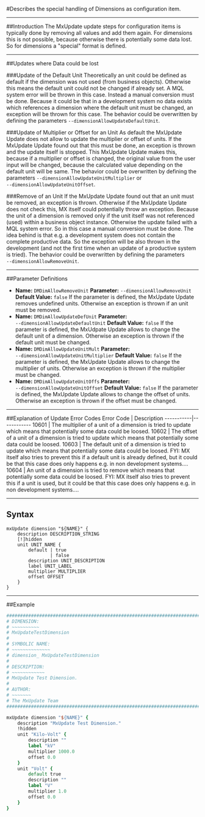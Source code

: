 <!--
 *
 *  This file is part of MxUpdate <http://www.mxupdate.org>.
 *
 *  MxUpdate is a deployment tool for a PLM platform to handle
 *  administration objects as single update files (configuration item).
 *
 *  Copyright (C) 2008-2016 The MxUpdate Team
 *
 *  The Manual of MxUpdate is licensed under a CC BY-NC-SA 4.0 license
 *  (Creative Commons Attribution-NonCommercial-ShareAlike 4.0 
 *  International 4.0 license).
 *
 *  You should have received a copy of the license along with this
 *  work. If not, see <http://creativecommons.org/licenses/by-nc-sa/4.0/>.
 *
-->

#Describes the special handling of Dimensions as configuration item.

----
##Introduction
The MxUpdate update steps for configuration items is typically done by removing all values and add them again. For dimensions this is not possible, because otherwise there is potentially some data lost. So for dimensions a "special" format is defined.

----
##Updates where Data could be lost

###Update of the Default Unit
Theoretically an unit could be defined as default if the dimension was not used (from business objects). Otherwise this means the default unit could not be changed if already set. A MQL system error will be thrown in this case. Instead a manual conversion must be done.
Because it could be that in a development system no data exists which references a dimension where the default unit must be changed, an exception will be thrown for this case.
The behavior could be overwritten by defining the parameters `‑‑dimensionAllowUpdateDefaultUnit`.

###Update of Multiplier or Offset for an Unit
As default the MxUpdate Update does not allow to update the multiplier or offset of units. If the MxUpdate Update found out that this must be done, an exception is thrown and the update itself is stopped.
This MxUpdate Update makes this, because if a multiplier or offset is changed, the original value from the user input will be changed, because the calculated value depending on the default unit will be same.
The behavior could be overwritten by defining the parameters `‑‑dimensionAllowUpdateUnitMultiplier` or `‑‑dimensionAllowUpdateUnitOffset`.

###Remove of an Unit
If the MxUpdate Update found out that an unit must be removed, an exception is thrown. Otherwise if the MxUpdate Update does not check this, MX itself could potentially throw an exception. Because the unit of a dimension is removed only if the unit itself was not referenced (used) within a business object instance. Otherwise the update failed with a MQL system error. So in this case a manual conversion must be done.
The idea behind is that e.g. a development system does not contain the complete productive data. So the exception will be also thrown in the development (and not the first time when an update of a productive system is tried).
The behavior could be overwritten by defining the parameters `‑‑dimensionAllowRemoveUnit`.

----
##Parameter Definitions
*   **Name:** `DMDimAllowRemoveUnit`
    **Parameter:** `‑‑dimensionAllowRemoveUnit`
    **Default Value:** `false`
    If the parameter is defined, the MxUpdate Update removes undefined units. Otherwise an exception is thrown if an unit must be removed.
*   **Name:** `DMDimAllowUpdateDefUnit`
    **Parameter:** `‑‑dimensionAllowUpdateDefaultUnit`
    **Default Value:** `false`
    If the parameter is defined, the MxUdpate Update allows to change the default unit of a dimension. Otherwise an exception is thrown if the default unit must be changed.
*   **Name:** `DMDimAllowUpdateUnitMult`
    **Parameter:** `‑‑dimensionAllowUpdateUnitMultiplier`
    **Default Value:** `false`
    If the parameter is defined, the MxUpdate Update allows to change the multiplier of units. Otherwise an exception is thrown if the multiplier must be changed.
*   **Name:** `DMDimAllowUpdateUnitOffs`
    **Parameter:** `‑‑dimensionAllowUpdateUnitOffset`
    **Default Value:** `false`
    If the parameter is defined, the MxUpdate Update allows to change the offset of units. Otherwise an exception is thrown if the offset must be changed.

----
##Explanation of Update Error Codes
Error Code | Description
-----------|------------
10601      | The multiplier of a unit of a dimension is tried to update which means that potentially some data could be loosed.
10602      | The offset of a unit of a dimension is tried to update which means that potentially some data could be loosed.
10603      | The default unit of a dimension is tried to update which means that potentially some data could be loosed. FYI: MX itself also tries to prevent this if a default unit is already defined, but it could be that this case does only happens e.g. in non development systems....
10604      | An unit of a dimension is tried to remove which means that potentially some data could be loosed. FYI: MX itself also tries to prevent this if a unit is used, but it could be that this case does only happens e.g. in non development systems....

----
## Syntax

    mxUpdate dimension "${NAME}" {
        description DESCRIPTION_STRING
        [!]hidden
        unit UNIT_NAME {
            default | true
                    | false
            description UNIT_DESCRIPTION
            label UNIT_LABEL
            multiplier MULTIPLIER
            offset OFFSET
        }
    }

----
##Example
```TCL
################################################################################
# DIMENSION:
# ~~~~~~~~~~
# MxUpdateTestDimension
#
# SYMBOLIC NAME:
# ~~~~~~~~~~~~~~
# dimension_ MxUpdateTestDimension
#
# DESCRIPTION:
# ~~~~~~~~~~~~
# MxUpdate Test Dimension.
#
# AUTHOR:
# ~~~~~~~
# The MxUpdate Team
################################################################################

mxUpdate dimension "${NAME}" {
    description "MxUpdate Test Dimension."
    !hidden
    unit "Kilo-Volt" {
        description ""
        label "kV"
        multiplier 1000.0
        offset 0.0
    }
    unit "Volt" {
        default true
        description ""
        label "V"
        multiplier 1.0
        offset 0.0
    }
}
```
